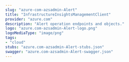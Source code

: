 ```yaml
---
slug: "azure-com-azsadmin-Alert"
title: "InfrastructureInsightsManagementClient"
provider: "azure.com"
description: "Alert operation endpoints and objects."
logo: "azure.com-azsadmin-Alert-logo.png"
logoMediaType: "image/png"
tags:
- "cloud"
stubs: "azure.com-azsadmin-Alert-stubs.json"
swagger: "azure.com-azsadmin-Alert-swagger.json"
---
```

